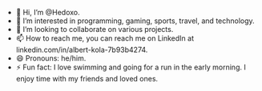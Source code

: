 - 👋 Hi, I’m @Hedoxo.
- 👀 I’m interested in programming, gaming, sports, travel, and technology.
- 💞️ I’m looking to collaborate on various projects.
- 📫 How to reach me, you can reach me on LinkedIn at linkedin.com/in/albert-kola-7b93b4274.
- 😄 Pronouns: he/him.
- ⚡ Fun fact: I love swimming and going for a run in the early morning. I enjoy time with my friends and loved ones.


